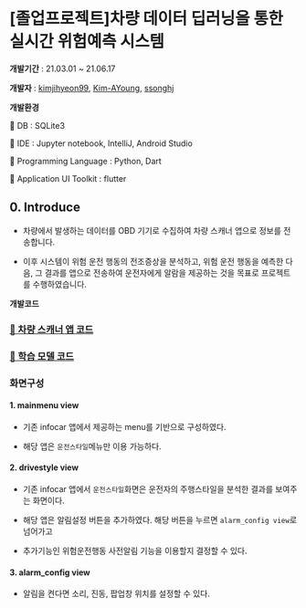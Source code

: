 # \[졸업프로젝트\]차량 데이터 딥러닝을 통한 실시간 위험예측 시스템

**개발기간** : 21.03.01 ~ 21.06.17

**개발자** : [kimjihyeon99](https://github.com/kimjihyeon99), [Kim-AYoung](https://github.com/Kim-AYoung), [ssonghj](https://github.com/ssonghj)

**개발환경** 

📌 DB : SQLite3

📌 IDE : Jupyter notebook, IntelliJ, Android Studio

📌 Programming Language : Python, Dart

📌 Application UI Toolkit : flutter

## 0. Introduce

- 차량에서 발생하는 데이터를 OBD 기기로 수집하여 차량 스캐너 앱으로 정보를 전송합니다.

- 이후 시스템이 위험 운전 행동의 전조증상을 분석하고, 위험 운전 행동을 예측한 다음, 그 결과를 앱으로 전송하여 운전자에게 알람을 제공하는 것을 목표로 프로젝트를 수행하였습니다.



**개발코드**

### [📌 차량 스캐너 앱 코드](https://github.com/Kim-AYoung/infocar_safety/tree/master/Flutter%20Code)

### [📌 학습 모델 코드](https://github.com/Kim-AYoung/infocar_safety/tree/master/Model%20Code)

### 화면구성

#### 1. mainmenu view

- 기존 infocar 앱에서 제공하는 menu를 기반으로 구성하였다.

- 해당 앱은 `운전스타일`메뉴만 이용 가능하다.


#### 2. drivestyle view

- 기존 infocar 앱에서 `운전스타일`화면은 운전자의 주행스타일을 분석한 결과를 보여주는 화면이다.

- 해당 앱은 알림설정 버튼을 추가하였다. 해당 버튼을 누르면 `alarm_config view`로 넘어가고

- 추가기능인 위험운전행동 사전알림 기능을 이용할지 결정할 수 있다. 


#### 3. alarm_config view

- 알림을 켠다면 소리, 진동, 팝업창 위치를 설정할 수 있다. 


